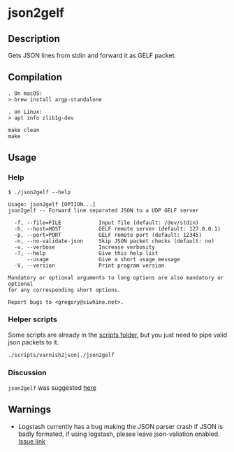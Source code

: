 # json2gelf

## Description

Gets JSON lines from stdin and forward it as GELF packet.

## Compilation

```
. On macOS:
> brew install argp-standalone

. on Linux:
> apt info zlib1g-dev

make clean
make
```

## Usage

### Help

```
$ ./json2gelf --help

Usage: json2gelf [OPTION...]
json2gelf -- Forward line separated JSON to a UDP GELF server

  -f, --file=FILE            Input file (default: /dev/stdin)
  -h, --host=HOST            GELF remote server (default: 127.0.0.1)
  -p, --port=PORT            GELF remote port (default: 12345)
  -n, --no-validate-json     Skip JSON packet checks (default: no)
  -v, --verbose              Increase verbosity
  -?, --help                 Give this help list
      --usage                Give a short usage message
  -V, --version              Print program version

Mandatory or optional arguments to long options are also mandatory or optional
for any corresponding short options.

Report bugs to <gregory@siwhine.net>.
```


### Helper scripts


Some scripts are already in the [scripts folder](scripts), but you just need to pipe valid json packets to it.

```
./scripts/varnish2json|./json2gelf
```

### Discussion

`json2gelf` was suggested [here](https://graylog2.narkive.com/KDaKvBTU/varnish-and-varnishncsa-udp-log-pipe)


## Warnings

- Logstash currently has a bug making the JSON parser crash if JSON is badly formated, if using logstash, please leave json-valiation enabled. [Issue link](https://github.com/logstash-plugins/logstash-input-gelf/pull/27)

